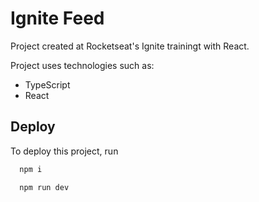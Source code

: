 
# Ignite Feed

Project created at Rocketseat's Ignite trainingt with React.

Project uses technologies such as:
- TypeScript
- React

## Deploy

To deploy this project, run

```bash
  npm i
```

```bash
  npm run dev
```

